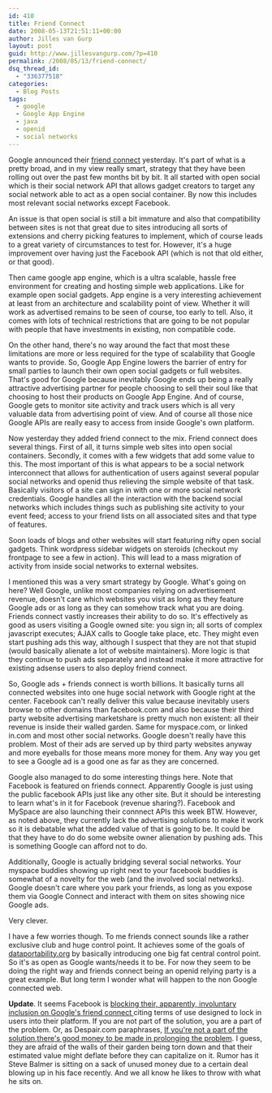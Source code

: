 ```yaml
---
id: 410
title: Friend Connect
date: 2008-05-13T21:51:11+00:00
author: Jilles van Gurp
layout: post
guid: http://www.jillesvangurp.com/?p=410
permalink: /2008/05/13/friend-connect/
dsq_thread_id:
  - "336377518"
categories:
  - Blog Posts
tags:
  - google
  - Google App Engine
  - java
  - openid
  - social networks
---
```

Google announced their [friend connect](http://www.google.com/friendconnect/home/moreinfo) yesterday. It's part of what is a pretty broad, and in my view really smart, strategy that they have been rolling out over the past few months bit by bit. It all started with open social which is their social network API that allows gadget creators to target any social network able to act as a open social container. By now this includes most relevant social networks except Facebook.

An issue is that open social is still a bit immature and also that compatibility between sites is not that great due to sites introducing all sorts of extensions and cherry picking features to implement, which of course leads to a great variety of circumstances to test for. However, it's a huge improvement over having just the Facebook API (which is not that old either, or that good).

Then came google app engine, which is a ultra scalable, hassle free environment for creating and hosting simple web applications. Like for example open social gadgets. App engine is a very interesting achievement at least from an architecture and scalability point of view. Whether it will work as advertised remains to be seen of course, too early to tell. Also, it comes with lots of technical restrictions that are going to be not popular with people that have investments in existing, non compatible code.

On the other hand, there's no way around the fact that most these limitations are more or less required for the type of scalability that Google wants to provide. So, Google App Engine lowers the barrier of entry for small parties to launch their own open social gadgets or full websites. That's good for Google because inevitably Google ends up being a really attractive advertising partner for people choosing to sell their soul like that choosing to host their products on Google App Engine. And of course, Google gets to monitor site activity and track users which is all very valuable data from advertising point of view. And of course all those nice Google APIs are really easy to access from inside Google's own platform.

Now yesterday they added friend connect to the mix. Friend connect does several things. First of all, it turns simple web sites into open social containers. Secondly, it comes with a few widgets that add some value to this. The most important of this is what appears to be a social network interconnect that allows for authentication of users against several popular social networks and openid thus relieving the simple website of that task. Basically visitors of a site can sign in with one or more social network credentials. Google handles all the interaction with the backend social networks which includes things such as publishing site activity to your event feed; access to your friend lists on all associated sites and that type of features.

Soon loads of blogs and other websites will start featuring nifty open social gadgets. Think wordpress sidebar widgets on steroids (checkout my frontpage to see a few in action). This will lead to a mass migration of activity from inside social networks to external websites.

I mentioned this was a very smart strategy by Google. What's going on here? Well Google, unlike most companies relying on advertisement revenue, doesn't care which websites you visit as long as they feature Google ads or as long as they can somehow track what you are doing. Friends connect vastly increases their ability to do so. It's effectively as good as users visiting a Google owned site: you sign in; all sorts of complex javascript executes; AJAX calls to Google take place, etc. They might even start pushing ads this way, although I suspect that they are not that stupid (would basically alienate a lot of website maintainers). More logic is that they continue to push ads separately and instead make it more attractive for existing adsense users to also deploy friend connect.

So, Google ads + friends connect is worth billions. It basically turns all connected websites into one huge social network with Google right at the center. Facebook can't really deliver this value because inevitably users browse to other domains than facebook.com and also because their third party website advertising marketshare is pretty much non existent: all their revenue is inside their walled garden. Same for myspace.com, or linked in.com and most other social networks. Google doesn't really have this problem. Most of their ads are served up by third party websites anyway and more eyeballs for those means more money for them. Any way you get to see a Google ad is a good one as far as they are concerned.

Google also managed to do some interesting things here. Note that Facebook is featured on friends connect. Apparently Google is just using the public facebook APIs just like any other site. But it should be interesting to learn what's in it for Facebook (revenue sharing?). Facebook and MySpace are also launching their connnect APIs this week BTW. However, as noted above, they currently lack the advertising solutions to make it work so it is debatable what the added value of that is going to be. It could be that they have to do do some website owner alienation by pushing ads. This is something Google can afford not to do.

Additionally, Google is actually bridging several social networks. Your myspace buddies showing up right next to your facebook buddies is somewhat of a novelty for the web (and the involved social networks). Google doesn't care where you park your friends, as long as you expose them via Google Connect and interact with them on sites showing nice Google ads.

Very clever.

I have a few worries though. To me friends connect sounds like a rather exclusive club and huge control point. It achieves some of the goals of [dataportability.org](http://dataportability.org/) by basically introducing one big fat central control point. So it's as open as Google wants/needs it to be. For now they seem to be doing the right way and friends connect being an openid relying party is a great example. But long term I wonder what will happen to the non Google connected web.

**Update**. It seems Facebook is [blocking their, apparently, involuntary inclusion on Google's friend connect ](https://www.jillesvangurp.com/)citing terms of use designed to lock in users into their platform. If you are not part of the solution, you are a part of the problem. Or, as Despair.com paraphrases, [If you're not a part of the solution,there's good money to be made in prolonging the problem](http://despair.com/consulting.html). I guess, they are afraid of the walls of their garden being torn down and that their estimated value might deflate before they can capitalize on it. Rumor has it Steve Balmer is sitting on a sack of unused money due to a certain deal blowing up in his face recently. And we all know he likes to throw with what he sits on.